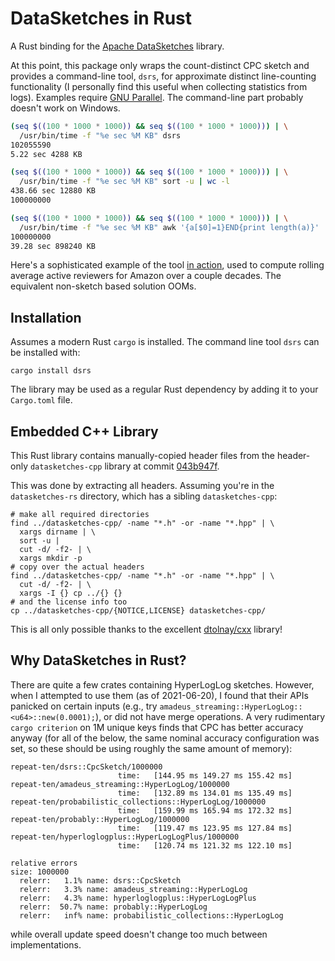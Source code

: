 # DataSketches in Rust

A Rust binding for the [Apache DataSketches](https://datasketches.apache.org/) library.

At this point, this package only wraps the count-distinct CPC sketch and provides a command-line tool, `dsrs`, for approximate distinct line-counting functionality (I personally find this useful when collecting statistics from logs). Examples require [GNU Parallel](https://www.gnu.org/software/parallel). The command-line part probably doesn't work on Windows.

```bash
(seq $((100 * 1000 * 1000)) && seq $((100 * 1000 * 1000))) | \
  /usr/bin/time -f "%e sec %M KB" dsrs
102055590
5.22 sec 4288 KB

(seq $((100 * 1000 * 1000)) && seq $((100 * 1000 * 1000))) | \
  /usr/bin/time -f "%e sec %M KB" sort -u | wc -l
438.66 sec 12880 KB
100000000

(seq $((100 * 1000 * 1000)) && seq $((100 * 1000 * 1000))) | \
  /usr/bin/time -f "%e sec %M KB" awk '{a[$0]=1}END{print length(a)}'
100000000
39.28 sec 898240 KB
```

Here's a sophisticated example of the tool [in action](https://vladfeinberg.com/2021/06/29/amazon-reviewers-with-sketches.html), used to compute rolling average active reviewers for Amazon over a couple decades. The equivalent non-sketch based solution OOMs.

## Installation

Assumes a modern Rust `cargo` is installed. The command line tool `dsrs` can be installed with:

```
cargo install dsrs
```

The library may be used as a regular Rust dependency by adding it to your `Cargo.toml` file.

## Embedded C++ Library

This Rust library contains manually-copied header files from the header-only `datasketches-cpp` library at commit [043b947f](https://github.com/apache/datasketches-cpp/tree/043b947fe5b1f9b82527deb0eea4da32f5764f6c).

This was done by extracting all headers. Assuming you're in the `datasketches-rs` directory, which has a sibling `datasketches-cpp`:

```
# make all required directories
find ../datasketches-cpp/ -name "*.h" -or -name "*.hpp" | \
  xargs dirname | \
  sort -u |
  cut -d/ -f2- | \
  xargs mkdir -p
# copy over the actual headers
find ../datasketches-cpp/ -name "*.h" -or -name "*.hpp" | \
  cut -d/ -f2- | \
  xargs -I {} cp ../{} {}
# and the license info too
cp ../datasketches-cpp/{NOTICE,LICENSE} datasketches-cpp/
```

This is all only possible thanks to the excellent [dtolnay/cxx](https://github.com/dtolnay/cxx) library!

## Why DataSketches in Rust?

There are quite a few crates containing HyperLogLog sketches. However, when I attempted to use them (as of 2021-06-20), I found that their APIs panicked on certain inputs (e.g., try `amadeus_streaming::HyperLogLog::<u64>::new(0.0001);`), or did not have merge operations. A very rudimentary `cargo criterion` on 1M unique keys finds that CPC has better accuracy anyway (for all of the below, the same nominal accuracy configuration was set, so these should be using roughly the same amount of memory):

```
repeat-ten/dsrs::CpcSketch/1000000
                        time:   [144.95 ms 149.27 ms 155.42 ms]
repeat-ten/amadeus_streaming::HyperLogLog/1000000
                        time:   [132.89 ms 134.01 ms 135.49 ms]
repeat-ten/probabilistic_collections::HyperLogLog/1000000
                        time:   [159.99 ms 165.94 ms 172.32 ms]
repeat-ten/probably::HyperLogLog/1000000
                        time:   [119.47 ms 123.95 ms 127.84 ms]
repeat-ten/hyperloglogplus::HyperLogLogPlus/1000000
                        time:   [120.74 ms 121.32 ms 122.10 ms]

relative errors
size: 1000000
  relerr:   1.1% name: dsrs::CpcSketch
  relerr:   3.3% name: amadeus_streaming::HyperLogLog
  relerr:   4.3% name: hyperloglogplus::HyperLogLogPlus
  relerr:  50.7% name: probably::HyperLogLog
  relerr:   inf% name: probabilistic_collections::HyperLogLog
```

while overall update speed doesn't change too much between implementations.
